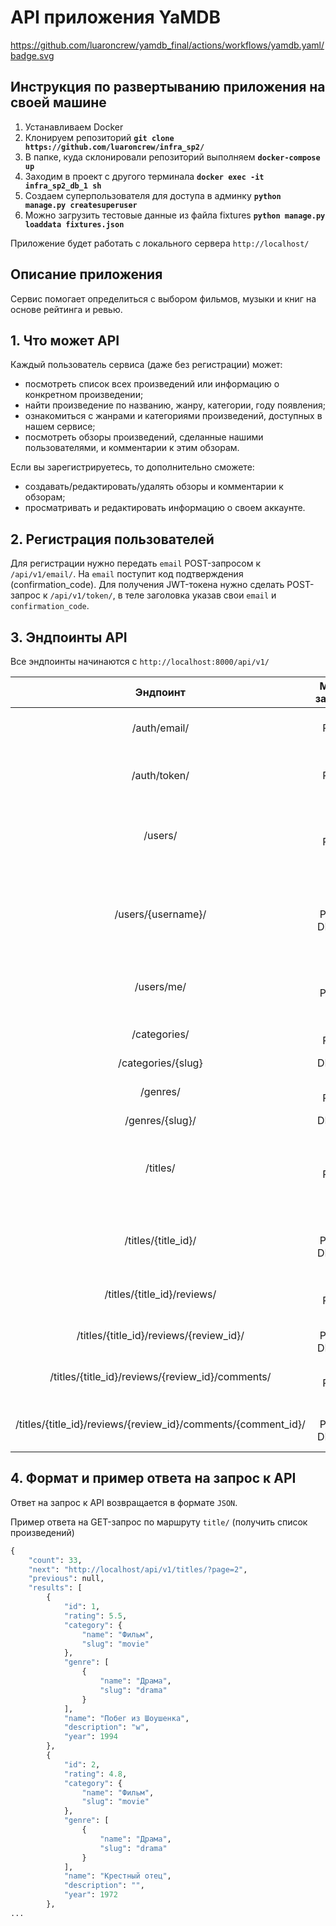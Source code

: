 # API приложения YaMDB
https://github.com/luaroncrew/yamdb_final/actions/workflows/yamdb.yaml/badge.svg
## Инструкция по развертыванию приложения на своей машине

1. Устанавливаем Docker
2. Клонируем репозиторий **`git clone https://github.com/luaroncrew/infra_sp2/`**
4. В папке, куда склонировали репозиторий выполняем **`docker-compose up`**
5. Заходим в проект с другого терминала **`docker exec -it infra_sp2_db_1 sh`** 
6. Создаем суперпользователя для доступа в админку **`python manage.py createsuperuser`**
7. Можно загрузить тестовые данные из файла fixtures **`python manage.py loaddata fixtures.json`**

Приложение будет работать с локального сервера `http://localhost/`

## Описание приложения

Сервис помогает определиться с выбором фильмов, музыки и книг на основе рейтинга и ревью.

## 1. Что может API

Каждый пользователь сервиса (даже без регистрации) может:
- посмотреть список всех произведений или информацию о конкретном произведении;
- найти произведение по названию, жанру, категории, году появления;
- ознакомиться с жанрами и категориями произведений, доступных в нашем сервисе;
- посмотреть обзоры произведений, сделанные нашими пользователями, и комментарии к этим обзорам.

Если вы зарегистрируетесь, то дополнительно сможете:
- создавать/редактировать/удалять обзоры и комментарии к обзорам;
- просматривать и редактировать информацию о своем аккаунте.

## 2. Регистрация пользователей

Для регистрации нужно передать `email` POST-запросом к `/api/v1/email/`.
На `email` поступит код подтверждения (confirmation_code).
Для получения JWT-токена нужно сделать POST-запрос к `/api/v1/token/`, в теле заголовка указав свои `email` и `confirmation_code`.

## 3. Эндпоинты АPI

Все эндпоинты начинаются с `http://localhost:8000/api/v1/`

| Эндпоинт | Метод запроса | Результат|
|:----:|:----:|:----------:|
|/auth/email/|POST|Зарегистрироваться по email и получить код доступа|
|/auth/token/|POST|Получить токен в обмен на email и код доступа (confirmation_code)|
|/users/|GET POST|Посмотреть список всех пользователей, создать запись о новом (только администраторы)|
|/users/{username}/|GET PATCH DELETE|Посмотреть информацию о конкретном пользователе, отредактировать и удалить ее (только администраторы)|
|/users/me/|GET PATCH|Посмотреть и отредактировать информацию о своём аккаунте|
|/categories/|GET POST|Посмотреть список категорий, создать новую|
|/categories/{slug}|DELETE|Удалить категорию|
|/genres/|GET POST|Посмотреть список жанров, создать новый|
|/genres/{slug}/|DELETE|Удалить жанр|
|/titles/|GET POST|Посмотреть список всех произведений, создать информацию о новом произведении|
|/titles/{title_id}/|GET PATCH DELETE|Посмотреть/редактировать/удалить информацию о произведении|
|/titles/{title_id}/reviews/|GET POST|Посмотреть все обзоры, создать новый|
|/titles/{title_id}/reviews/{review_id}/|GET PATCH DELETE|Чтение/редактирование/удаление обзора|
|/titles/{title_id}/reviews/{review_id}/comments/|GET POST|Просмотреть комментарии, создать новый|
|/titles/{title_id}/reviews/{review_id}/comments/{comment_id}/|GET PATCH DELETE|Чтение/редактирование/удаление комментариев|

## 4. Формат и пример ответа на запрос к API

Ответ на запрос к API возвращается в формате `JSON`.

Пример ответа на GET-запрос по маршруту `title/` (получить список произведений)

```python
{
    "count": 33,
    "next": "http://localhost/api/v1/titles/?page=2",
    "previous": null,
    "results": [
        {
            "id": 1,
            "rating": 5.5,
            "category": {
                "name": "Фильм",
                "slug": "movie"
            },
            "genre": [
                {
                    "name": "Драма",
                    "slug": "drama"
                }
            ],
            "name": "Побег из Шоушенка",
            "description": "w",
            "year": 1994
        },
        {
            "id": 2,
            "rating": 4.8,
            "category": {
                "name": "Фильм",
                "slug": "movie"
            },
            "genre": [
                {
                    "name": "Драма",
                    "slug": "drama"
                }
            ],
            "name": "Крестный отец",
            "description": "",
            "year": 1972
        },
...
```
